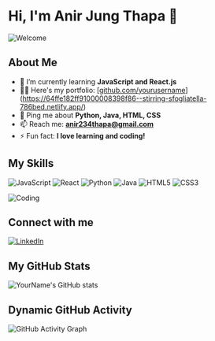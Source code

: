 # Hi, I'm Anir Jung Thapa 👋

![Welcome](https://media.giphy.com/media/kBZ212yGzFaxgkSIKW/giphy.gif)

## About Me
- 🌱 I’m currently learning **JavaScript and React.js**
- 👨‍💻 Here's my portfolio: [[github.com/yourusername](https://github.com/yourusername)](https://64ffe182ff91000008398f86--stirring-sfogliatella-786bed.netlify.app/)
- 💬 Ping me about **Python, Java, HTML, CSS**
- 📫 Reach me: **anir234thapa@gmail.com**
- ⚡ Fun fact: **I love learning and coding!**

## My Skills
![JavaScript](https://img.shields.io/badge/-JavaScript-F7DF1E?style=for-the-badge&logo=javascript&logoColor=black)
![React](https://img.shields.io/badge/-React-61DAFB?style=for-the-badge&logo=react&logoColor=black)
![Python](https://img.shields.io/badge/-Python-3776AB?style=for-the-badge&logo=python&logoColor=white)
![Java](https://img.shields.io/badge/-Java-007396?style=for-the-badge&logo=java&logoColor=white)
![HTML5](https://img.shields.io/badge/-HTML5-E34F26?style=for-the-badge&logo=html5&logoColor=white)
![CSS3](https://img.shields.io/badge/-CSS3-1572B6?style=for-the-badge&logo=css3&logoColor=white)

![Coding](https://media.giphy.com/media/L8K62iTDkzGX6/giphy.gif)

## Connect with me
[![LinkedIn](https://img.shields.io/badge/-LinkedIn-0077B5?style=flat&logo=linkedin&logoColor=white)](https://www.linkedin.com/in/yourprofile)

## My GitHub Stats
![YourName's GitHub stats](https://github-readme-stats.vercel.app/api?username=yourusername&show_icons=true&theme=tokyonight)

## Dynamic GitHub Activity
![GitHub Activity Graph](https://activity-graph.herokuapp.com/graph?username=yourusername&theme=xcode)

